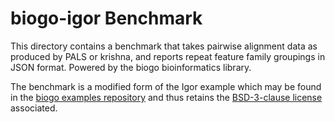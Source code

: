 # biogo-igor Benchmark

This directory contains a benchmark that takes pairwise alignment data as
produced by PALS or krishna, and reports repeat feature family groupings in
JSON format. Powered by the biogo bioinformatics library.

The benchmark is a modified form of the Igor example which may be found in
the [biogo examples repository](https://github.com/biogo/examples) and thus
retains the [BSD-3-clause license](../../third_party/biogo-examples/LICENSE)
associated.
